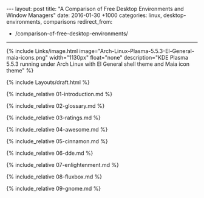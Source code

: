 --- layout:     post
title:      "A Comparison of Free Desktop Environments and Window Managers"
date:       2016-01-30 +1000
categories: linux, desktop-environments, comparisons
redirect_from:
  - /comparison-of-free-desktop-environments/
---

{% include Links/image.html image="Arch-Linux-Plasma-5.5.3-El-General-maia-icons.png" width="1130px" float="none" description="KDE Plasma 5.5.3 running under Arch Linux with El General shell theme and Maia icon theme" %}

{% include Layouts/draft.html %}

{% include_relative 01-introduction.md %}

{% include_relative 02-glossary.md %}

{% include_relative 03-ratings.md %}

{% include_relative 04-awesome.md %}

{% include_relative 05-cinnamon.md %}

{% include_relative 06-dde.md %}

{% include_relative 07-enlightenment.md %}

{% include_relative 08-fluxbox.md %}

{% include_relative 09-gnome.md %}
